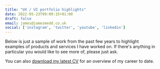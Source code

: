 ```yaml
---
title: "UX / UI portfolio highlights"
date: 2022-05-23T09:09:15+01:00
draft: false
email: james@jamesmedd.co.uk
social: ['instagram', 'twitter', 'youtube', 'linkedin']
---
```


Below is just a sample of work from the past few years to highlight examples of products and services I have worked on. If there's anything in particular you would like to see more of, please just ask.

You can also [download my latest CV](james-medd-cv-latest.pdf) for an overview of my career to date.
